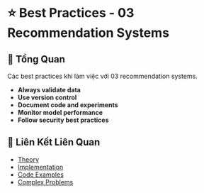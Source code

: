 # ⭐ Best Practices - 03 Recommendation Systems

## 🎯 Tổng Quan

Các best practices khi làm việc với 03 recommendation systems.

- **Always validate data**
- **Use version control**
- **Document code and experiments**
- **Monitor model performance**
- **Follow security best practices**

## 🔗 Liên Kết Liên Quan

- [Theory](./THEORY_03_recommendation_systems.md)
- [Implementation](./IMPLEMENTATION_03_recommendation_systems.md)
- [Code Examples](./CODE_EXAMPLES_03_recommendation_systems.md)
- [Complex Problems](./COMPLEX_PROBLEMS.md)
